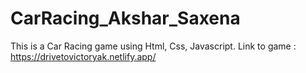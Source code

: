 # CarRacing_Akshar_Saxena
This is a Car Racing game using Html, Css, Javascript.
Link to game : https://drivetovictoryak.netlify.app/
